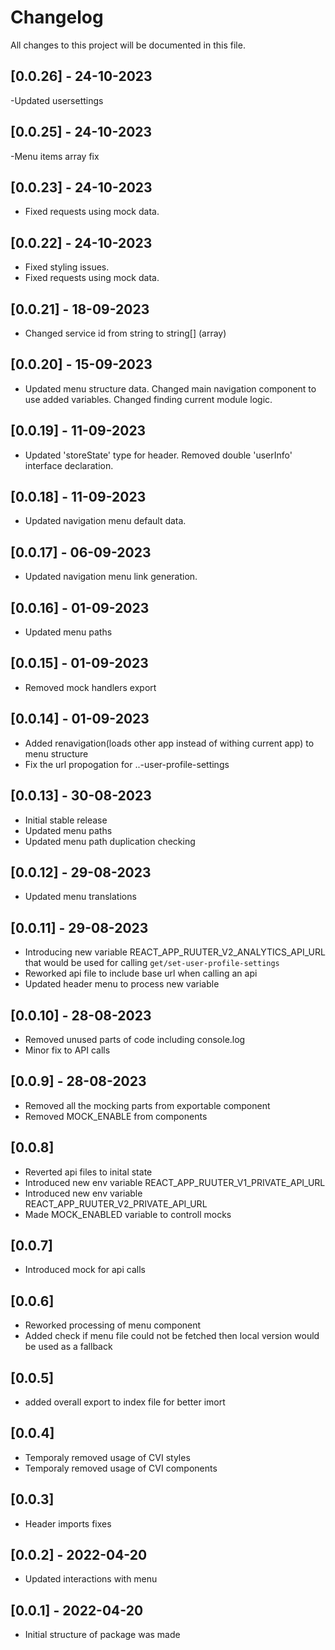 # Changelog
All changes to this project will be documented in this file.

## [0.0.26] - 24-10-2023

-Updated usersettings

## [0.0.25] - 24-10-2023

-Menu items array fix

## [0.0.23] - 24-10-2023

- Fixed requests using mock data.

## [0.0.22] - 24-10-2023

- Fixed styling issues.
- Fixed requests using mock data.

## [0.0.21] - 18-09-2023

- Changed service id from string to string[] (array)

## [0.0.20] - 15-09-2023

- Updated menu structure data. Changed main navigation component to use added variables. Changed finding current module logic.

## [0.0.19] - 11-09-2023

- Updated 'storeState' type for header. Removed double 'userInfo' interface declaration.

## [0.0.18] - 11-09-2023

- Updated navigation menu default data.

## [0.0.17] - 06-09-2023

- Updated navigation menu link generation.

## [0.0.16] - 01-09-2023

- Updated menu paths

## [0.0.15] - 01-09-2023

- Removed mock handlers export

## [0.0.14] - 01-09-2023

- Added renavigation(loads other app instead of withing current app) to menu structure
- Fix the url propogation for ..-user-profile-settings

## [0.0.13] - 30-08-2023

- Initial stable release
- Updated menu paths
- Updated menu path duplication checking

## [0.0.12] - 29-08-2023

- Updated menu translations

## [0.0.11] - 29-08-2023

- Introducing new variable REACT_APP_RUUTER_V2_ANALYTICS_API_URL that would be used for calling `get/set-user-profile-settings`
- Reworked api file to include base url when calling an api
- Updated header menu to process new variable

## [0.0.10] - 28-08-2023

- Removed unused parts of code including console.log
- Minor fix to API calls

## [0.0.9] - 28-08-2023

- Removed all the mocking parts from exportable component
- Removed MOCK_ENABLE from components

## [0.0.8]

- Reverted api files to inital state
- Introduced new env variable REACT_APP_RUUTER_V1_PRIVATE_API_URL
- Introduced new env variable REACT_APP_RUUTER_V2_PRIVATE_API_URL
- Made MOCK_ENABLED variable to controll mocks

## [0.0.7]

- Introduced mock for api calls

## [0.0.6]

- Reworked processing of menu component
- Added check if menu file could not be fetched then local version would be used as a fallback

## [0.0.5]

- added overall export to index file for better imort

## [0.0.4]

- Temporaly removed usage of CVI styles
- Temporaly removed usage of CVI components

## [0.0.3]

- Header imports fixes

## [0.0.2] - 2022-04-20

- Updated interactions with menu

## [0.0.1] - 2022-04-20

- Initial structure of package was made
